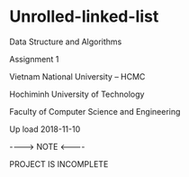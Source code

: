 # Unrolled-linked-list

Data Structure and Algorithms

Assignment 1

Vietnam National University – HCMC

Hochiminh University of Technology

Faculty of Computer Science and Engineering

Up load 2018-11-10

----> NOTE <----

PROJECT IS INCOMPLETE
